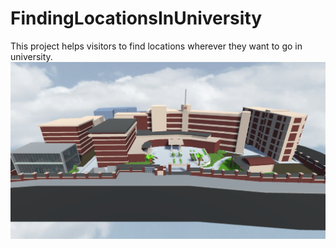 # FindingLocationsInUniversity
This project helps visitors to find locations wherever they want to go in university.
![Screenshot](screenshots/1.png)
